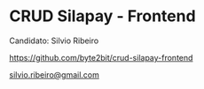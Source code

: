# CRUD Silapay - Frontend

Candidato: Silvio Ribeiro

https://github.com/byte2bit/crud-silapay-frontend

silvio.ribeiro@gmail.com